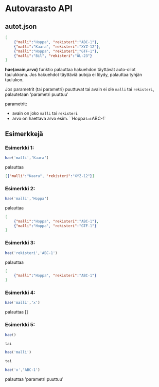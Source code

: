 # Autovarasto API

## autot.json
```json
[
    {"malli":"Hoppa", "rekisteri":"ABC-1"},
    {"malli":"Kaara", "rekisteri":"XYZ-12"},
    {"malli":"Hoppa", "rekisteri":"GTF-1"},
    {"malli":"Bil", "rekisteri":"ÅL-23"}
]
```

**hae(avain,arvo)**
funktio palauttaa hakuehdon täyttävät auto-oliot taulukkona. Jos hakuehdot täyttäviä autoja ei löydy, palauttaa tyhjän taulukon.

Jos parametrit (tai parametri) puuttuvat tai avain ei ole `malli` tai `rekisteri`, palautetaan 'parametri puuttuu'

parametrit:
-   avain on joko `malli` tai `rekisteri`
-   arvo on haettava arvo esim. ``Hoppa` tai `ABC-1`

## Esimerkkejä

### Esimerkki 1:
```js
hae('malli','Kaara')
```

palauttaa
```json
[{"malli":"Kaara", "rekisteri":"XYZ-12"}]
```

### Esimerkki 2:

```js
hae('malli','Hoppa')
```
palauttaa
```json
[
    {"malli":"Hoppa", "rekisteri":"ABC-1"},
    {"malli":"Hoppa", "rekisteri":"GTF-1"}
]
```

### Esimerkki 3:
```js
hae('rekisteri','ABC-1')
```
palauttaa
```json
[
    {"malli":"Hoppa", "rekisteri":"ABC-1"}
]
```

### Esimerkki 4:
```js
hae('malli','x')
```
palauttaa []

### Esimerkki 5:
```js
hae()

tai

hae('malli')

tai

hae('x','ABC-1')
```
palauttaa 'parametri puuttuu'


